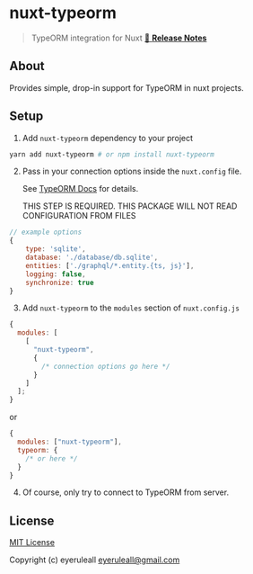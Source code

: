 # nuxt-typeorm

<!-- [![npm version][npm-version-src]][npm-version-href]
[![npm downloads][npm-downloads-src]][npm-downloads-href]
[![Github Actions CI][github-actions-ci-src]][github-actions-ci-href]
[![Codecov][codecov-src]][codecov-href]
[![License][license-src]][license-href] -->

> TypeORM integration for Nuxt
> [📖 **Release Notes**](./CHANGELOG.md)

## About

Provides simple, drop-in support for TypeORM in nuxt projects.

## Setup

1. Add `nuxt-typeorm` dependency to your project

```bash
yarn add nuxt-typeorm # or npm install nuxt-typeorm
```

2. Pass in your connection options inside the `nuxt.config` file.

   See [TypeORM Docs](https://typeorm.io/#/connection-options) for details.

   THIS STEP IS REQUIRED. THIS PACKAGE WILL NOT READ CONFIGURATION FROM FILES

```js
// example options
{
    type: 'sqlite',
    database: './database/db.sqlite',
    entities: ['./graphql/*.entity.{ts, js}'],
    logging: false,
    synchronize: true
}
```

3. Add `nuxt-typeorm` to the `modules` section of `nuxt.config.js`

```js
{
  modules: [
    [
      "nuxt-typeorm",
      {
        /* connection options go here */
      }
    ]
  ];
}
```

or

```js
{
  modules: ["nuxt-typeorm"],
  typeorm: {
    /* or here */
  }
}
```

4. Of course, only try to connect to TypeORM from server.

## License

[MIT License](./LICENSE)

Copyright (c) eyeruleall <eyeruleall@gmail.com>

<!-- Badges -->

[npm-version-src]: https://img.shields.io/npm/v/nuxt-typeorm/latest.svg
[npm-version-href]: https://npmjs.com/package/nuxt-typeorm
[npm-downloads-src]: https://img.shields.io/npm/dt/nuxt-typeorm.svg
[npm-downloads-href]: https://npmjs.com/package/nuxt-typeorm
[github-actions-ci-src]: https://github.com/eyeruleall/nuxt-typeorm/workflows/ci/badge.svg
[github-actions-ci-href]: https://github.com/eyeruleall/nuxt-typeorm/actions?query=workflow%3Aci
[codecov-src]: https://img.shields.io/codecov/c/github/eyeruleall/nuxt-typeorm.svg
[codecov-href]: https://codecov.io/gh/eyeruleall/nuxt-typeorm
[license-src]: https://img.shields.io/npm/l/nuxt-typeorm.svg
[license-href]: https://npmjs.com/package/nuxt-typeorm
